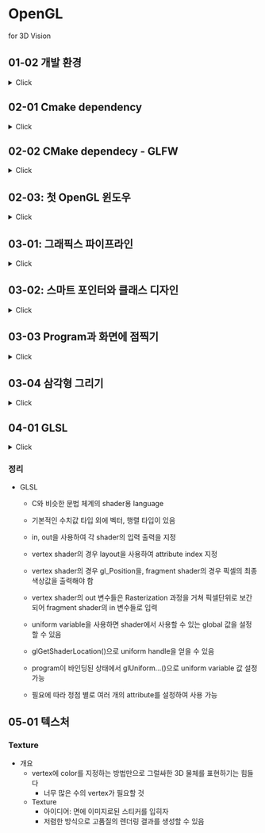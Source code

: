 # OpenGL

for 3D Vision

## 01-02 개발 환경

<details>
<summary>Click</summary>


### CMAKE의 작동 방식
- Meta-project description
    - 각 플랫폼 / 선호하는 빌드 방식에 맞는 프로젝트 파일을 생성
    - windows의 경우 visual studio project
    - Linux의 경우 Makefile
    - macOS의 경우 XCode / Makefile
    - Android의 경우 Ninja build
    - 기타 등등 ..

```cmake
// connfigure
cmake -Bbuild . -DCMAKE_BUILD_TYPE=[Debug|Release]

cmake --build build --config Debug

// 귀찮다 -> VSCODE + CMAKE 커맨드 사용

// F7 -> Build
// Ctrl + F5 -> Debug 
```

- OpenGL의 특징
    - Low-level API
    - Cross-language
    - Cross-platform
    - Standard / Specification only
        - Khronos Group에서 API 스펙을 관리
        - 실제 OpenGL driver는 각 벤더에서 스펙에 맞게 개발





</details>


## 02-01 Cmake dependency

<details>
<summary>Click</summary>

### CMAKE를 이용한 외부라이브러리 사용하기


```cmake
// CMakeLists.txt에 다음을 추가 (1)
# ExternalProject 관련 명령어 셋 추가
include(ExternalProject)       

# Dependecy 관련 변수 설정
set(DEP_INSTALL_DIR ${PROJECT_BINARY_DIR}/install)
set(DEP_INCLUDE_DIR ${DEP_INSTALL_DIR}/include)
set(DEP_LIB_DIR ${DEP_INSTALL_DIR}/lib)
```


```cmake
// CMakeLists.txt에 다음을 추가 (2)
# spdlog: fast logger library
ExternalProject_Add(
    dep-spdlog
    GIT_REPOSITORY "https://github.com/gabime/spdlog.git"
    GIT_TAG "v1.x"
    GIT_SHALLOW 1
    UPDATE_COMMAND ""
    PATCH_COMMAND ""
    CMAKE_ARGS -DCMAKE_INSTALL_PREFIX=${DEP_INSTALL_DIR}
    TEST_COMMAND ""
)
# Dependency 리스트 및 라이브러리 파일 리스트 추가
set(DEP_LIST ${DEP_LIST} dep-spdlog)
set(DEP_LIBS ${DEP_LIBS} spdlog$<$<CONFIG:Debug>:d>)
```


```cmake
// CMakeLists.txt에 다음을 추가 (3)
# 우리 프로젝트에 include / lib 관련 옵션 추가
target_include_directories(${PROJECT_NAME} PUBLIC ${DEP_INCLUDE_DIR})
target_link_directories(${PROJECT_NAME} PUBLIC ${DEP_LIB_DIR})
target_link_libraries(${PROJECT_NAME} PUBLIC ${DEP_LIBS})

# Dependency들이 먼저 build 될 수 있게 관계 설정
add_dependencies(${PROJECT_NAME} ${DEP_LIST})
```

</details>

## 02-02 CMake dependecy - GLFW

<details>
<summary>Click</summary>


### GLFW DEPENDENCY 추가하기(1)
- OpenGL은 3D그래픽을 위한 API일 뿐
- 화면에 그림을 그리기 위해서는 다음과 같은 작업이 추가적으로 필요함
    - 윈도우 생성하기
    - 윈도우에 OpenGL을 위한 surface 생성하고 연결하기
    - 키보드 / 마우스 입력 연결하기

- GLFW
    - Open-source, cross-platform library for
        - creating windows, contexts, and surfaces
        - receving input and events


```
# glfw
ExternalProject_Add(
    dep_glfw
    GIT_REPOSITORY "https://github.com/glfw/glfw.git"
    GIT_TAG "3.3.2"
    GIT_SHALLOW 1
    UPDATE_COMMAND "" PATCH_COMMAND "" TEST_COMMAND ""
    CMAKE_ARGS
        -DCMAKE_INSTALL_PREFIX=${DEP_INSTALL_DIR}
        -DGLFW_BUILD_EXAMPLES=OFF
        -DGLFW_BUILD_TESTS=OFF
        -DGLFW_BUILD_DOCS=OFF
    )
set(DEP_LIST ${DEP_LIST} dep_glfw)
set(DEP_LIBS ${DEP_LIBS} glfw3)
```

### GLFW로 윈도우를 생성하기

```
set(WINDOW_NAME "Hello, OpenGL!")
set(WINDOW_WIDTH 640)
set(WINDOW_HEIGHT 480)
```

```
target_compile_definitions(${PROJECT_NAME} PUBLIC
  WINDOW_NAME="${WINDOW_NAME}"
  WINDOW_WIDTH=${WINDOW_WIDTH}
  WINDOW_HEIGHT=${WINDOW_HEIGHT}
  )
```


```C++
#include <spdlog/spdlog.h>
#include <GLFW/glfw3.h>

int main(int argc, const char** argv) {
    // 시작을 알리는 로그
    SPDLOG_INFO("Start program");  // 로그 찍기

    // glfw 라이브러리 초기화, 실패하면 에러 출력후 종료
    SPDLOG_INFO("Initialize glfw");
    if (!glfwInit()) {
        const char* description = nullptr;
        glfwGetError(&description);
        SPDLOG_ERROR("failed to initialize glfw: {}", description);
        return -1;
    }

    // glfw 윈도우 생성, 실패하면 에러 출력후 종료
    SPDLOG_INFO("Create glfw window");
    auto window = glfwCreateWindow(WINDOW_WIDTH, WINDOW_HEIGHT, WINDOW_NAME,
      nullptr, nullptr);
    if (!window) {
        SPDLOG_ERROR("failed to create glfw window");
        glfwTerminate();
        return -1;
    }

    // glfw 루프 실행, 윈도우 close 버튼을 누르면 정상 종료
    SPDLOG_INFO("Start main loop");
    while (!glfwWindowShouldClose(window)) {
        glfwPollEvents();
    }

    glfwTerminate();
    return 0;
}
```

</details>

## 02-03: 첫 OpenGL 윈도우

<details>
<summary>Click</summary>

### GLAD DEPENDENCY 추가하기

- GLAD
    - GL/GLES Loader-Generator
        - OpenGL은 spec과 구현체(diver, dll)가 따로 존재
        - OpenGL 함수를 사용하기 전에 해당함수들의 구현체가 어디 있는지 로딩하는 과정이 필요

```
# glad
ExternalProject_Add(
    dep_glad
    GIT_REPOSITORY "https://github.com/Dav1dde/glad"
    GIT_TAG "v0.1.34"
    GIT_SHALLOW 1
    UPDATE_COMMAND ""
    PATCH_COMMAND ""
    CMAKE_ARGS
        -DCMAKE_INSTALL_PREFIX=${DEP_INSTALL_DIR}
        -DGLAD_INSTALL=ON
    TEST_COMMAND ""
    )
set(DEP_LIST ${DEP_LIST} dep_glad)
set(DEP_LIBS ${DEP_LIBS} glad)
```

```C++
glfwWindowHint(GLFW_CONTEXT_VERSION_MAJOR, 3);
glfwWindowHint(GLFW_CONTEXT_VERSION_MINOR, 3);
glfwWindowHint(GLFW_OPENGL_PROFILE, GLFW_OPENGL_CORE_PROFILE);
```


```C++
#include <glad/glad.h>

glfwMakeContextCurrent(window);


// glad를 활용한 OpenGL 함수 로딩
if (!gladLoadGLLoader((GLADloadproc)glfwGetProcAddress)) {
    SPDLOG_ERROR("failed to initialize glad");
    glfwTerminate();
    return -1;
}
auto glVersion = glGetString(GL_VERSION);
SPDLOG_INFO("OpenGL context version: {}", glVersion); // 오류
```


### GLFW CALLBACKS

- GLFW로 생성된 윈도우에 특정 이벤트가 발생했을 때 실행되는 콜백함수 지정
    - 윈도우의 크기가 변경
    - 윈도우에 마우스 입력
    - 윈도우에 키보드 입력
    - 기타 등등..
- glfwXXXXCallback()의 함수 프로토타입을 가지고 있음

- 윈도우의 프레임버퍼 크기가 변경되었을 때 호출하기 위한 콜백 정의
- glViewport():OpenGL이 그림을 그릴 영역 지정

```C++
void OnFramebufferSizeChange(GLFWwindow* window, int width, int height) {
    SPDLOG_INFO("framebuffer size changed: ({} x {})", width, height);
    glViewport(0, 0, width, height);
}
```


```C++
void OnKeyEvent(GLFWwindow* window,
    int key, int scancode, int action, int mods) {
    SPDLOG_INFO("key: {}, scancode: {}, action: {}, mods: {}{}{}",
        key, scancode,
        action == GLFW_PRESS ? "Pressed" :
        action == GLFW_RELEASE ? "Released" :
        action == GLFW_REPEAT ? "Repeat" : "Unknown",
        mods & GLFW_MOD_CONTROL ? "C" : "-",
        mods & GLFW_MOD_SHIFT ? "S" : "-",
        mods & GLFW_MOD_ALT ? "A" : "-");
    if (key == GLFW_KEY_ESCAPE && action == GLFW_PRESS) {
        glfwSetWindowShouldClose(window, true);
    }
}
```

```C++
OnFramebufferSizeChange(window, WINDOW_WIDTH, WINDOW_HEIGHT);
```

### 렌더링 코드

```C++
void Render() {
    glClearColor(0.1f, 0.2f, 0.3f, 0.0f);
    glClear(GL_COLOR_BUFFER_BIT);
}
```


### FRAMEBUFFER SWAP(Double Buffering)

- 화면에 그림을 그리는 과정
    - 프레임버퍼 2개를 준비(front/back)
    - back buffer에 그림 그리기
    - front와 back을 바꿔치기
    - 위의 과정 반복
- 그림이 그려지는 과정이 노출되지 않도록 해줌


### 사용한 함수
- glViewport()
- glClearColor(R,G,B,X);
- glClear()


</details>

## 03-01: 그래픽스 파이프라인

<details>
<summary>Click</summary>

### Graphics Pipeline

- Application : 그리고 싶은 정점의 위치 / 색상 등을 입력 (make tri)
- Geometry Processing : 정점 단위의 처리. 정점의 위치 결정 (projection)
- Rasterization : 정점 단위로 구성된 삼각형을 픽셀 단위로 변경 (projection to pixel)
- Pixel Processing : 픽셀 단위의 처리. 픽셀 색상의 결정 (pixel to screen)


        Application : 애플리케이션 프로그램 영역. OpenGL 함수 호출
        Geometry, Rasterization, Pixel : GPU 영역

### Programmable Shader
- Shader : 각 파이프라인 단계마다 GPU상에서 실행 되는 작은 프로그램
- GLSL(GL Shading Language)라는 C기반 프로그래밍 언어로 작성

 VERTAX DATA[] -> VERTEX SHADER -> SHAPE ASSEMBLE -> GEOMETRY SHADER -> RSTERIZATION -> FRAGMENT SHADER -> TEST AND BLENDING

### OPENGL SHADER

- OpenGL은 그림을 그려내기 위해 두 개의 SHADER가 반드시 필요
    - Vertex Shader
    - Fragment Shader
- Shader 코드는 OpenGL 코드 내에서 빌드 / 로딩됨
- 미리 빌드한 뒤 로딩하는 방법 : SPIR-V 이용
    - 이번 수업에서는 다루지 않을 예정

### SHADER CODE LOADING
- 임의의 shader 파일을 읽는다
- shader 오브젝트를 만들고 shader 읽어들인 shader 코드를 세팅한다
- shader를 컴파일한다
- shader 컴파일 결과가 실패했다면 에러를 레포팅한다


### TEXT FILE LOADING
- optional<>
    - C++17부터 사용 가능한 표준 라이브러리
    - 어떤 값이 있거나 없는 경우를 포인터 없이 표현 가능

```C++
#include "common.h"
#include <fstream>
#include <sstream>

std::optional<std::string> LoadTextFile(const std::string& filename) {
    std::ifstream fin(filename);
    if (!fin.is_open()) {
        SPDLOG_ERROR("failed to open file: {}", filename);
        return {};
    }
    std::stringstream text;
    text << fin.rdbuf();
    return text.str();
}
```
### SHADER CLASS DESIGN

- Shader 클래스 설계
    - OpenGL shader object를 가지고 있다
    - 인스턴스가 생성될 때 로딩할 파일명을 받자
    - 입력된 파일명으로부터 인스턴스 생성이 실패하면 메모리할당 해제
    - C++11 smart pointer 활용

</details>

## 03-02: 스마트 포인터와 클래스 디자인

<details>
<summary>Click</summary>

### Smart Pointer

- Smart Pointer
    - C++11 부터 사용 가능한 좀 더 안전한 포인터
    - 메모리 할당을 받을 때 소유권에 대한 정보가 있다
    - 명시적인 delete 구문이 필요없다
    - std::unique_ptr<>: 해당 메모리 블록을 단독으로 소유
    - std::shared_ptr<>: 해당 메모리 블록의 소유권을 공유
    - std::weak_ptr<>: 해당 메모리 소유권은 없지만 접근은 가능


- 일반 포인터를 이용하는 경우: 메모리를 두번 해제하면 문제 발생
```C++
{
  int* a = new int;
  int* b = a;

  // ...

  delete a;
  delete b; // 두 번 메모리를 해제하여 문제 발생
}
```

- unique_ptr<>를 사용하는 경우: 소유권을 가진 인스턴스가 스코프 밖으로 벗어났을때 메모리 자동 해제
```C++
{
  std::unique_ptr<int> a = std::make_unique();
  int* b = a.get();

  // ...
}

```

- unique_ptr<>를 사용하는 경우: 소유권을 가진 인스턴스가 일반적인 방법으로 다른 쪽에 소유권을 이전하려는 경우 에러 발생
```C++
{
  // 컴파일 에러 > 런타임 에러 -> 실수 막아줌
  std::unique_ptr<int> a = std::make_unique();
  std::unique_ptr<int> b = a; // error 발생

  // ...
}
```

- unique_ptr<>를 사용하는 경우: std::move() 함수를 사용해서 명시적으로 소유권 이전 가능. 대신 이전에 소유권을 가진 인스턴스는 nullptr를 갖게됨
```C++
{
  std::unique_ptr<int> a = std::make_unique();
  std::unique_ptr<int> b = std::move(a); // 이후 a는 null pointer

  // a는 nullptr가 되어 더이상 사용 불가능
}
```

### Shader 클래스 설계

- src/common.h에 다음 매크로를 추가
    - std::unique_ptr 대신 클래스이름UPtr 사용
```C++
#define CLASS_PTR(klassName) \
class klassName; \
using klassName ## UPtr = std::unique_ptr<klassName>; \
using klassName ## Ptr = std::shared_ptr<klassName>; \
using klassName ## WPtr = std::weak_ptr<klassName>;
```

- src/shader.h 생성
```C++
#ifndef __SHADER_H__
#define __SHADER_H__

#include "common.h"

CLASS_PTR(Shader);
class Shader {
public:
    static ShaderUPtr CreateFromFile(const std::string& filename,GLenum shaderType);
    
    ~Shader();
    uint32_t Get() const { return m_shader; }    
private:
    Shader() {}
    bool LoadFile(const std::string& filename, GLenum shaderType);
    uint32_t m_shader { 0 };
};

#endif // __SHADER_H__
```

- 이렇게 설계된 이유
    - 생성자가 private인 이유: CreateFromFile() 함수 외에 다른 방식의 Shader 인스턴스 생성을 막기 위해서
    - Get()은 있는데 Set()는 없는 이유: shader 오브젝트의 생성 관리는 Shader 내부에서만 관리
    - LoadFile()이 bool을 리턴하는 이유: 생성에 실패할 경우 false를 리턴하기 위해서

### Shader 클래스 구현

- src/shader.cpp
- CreateFromFile() 구현
```C++
#include "shader.h"

ShaderUPtr Shader::CreateFromFile(const std::string& filename, GLenum shaderType) {
    auto shader = ShaderUPtr(new Shader());
    if (!shader->LoadFile(filename, shaderType))
        return nullptr;
    return std::move(shader);
}
```


- 소멸자 ~Shader 구현
    - m_shader는 처음에 0으로 초기화
    - m_shader에 0이 아닌 다른 값이 들어가 있다면 glDeleteShader()를 호출하여 shader object 제거

```C++
Shader::~Shader() {
  if (m_shader) {
    glDeleteShader(m_shader);
  }
}
```

- LoadFile() 구현
    - 파일 로딩 실패시 false 리턴
    - 성공시 로딩된 텍스트 포인터 및 길이 가져오기
    - glCreateShader()를 이용한 shader 오브젝트 생성
    - glShaderSource()로 소스코드 입력
    - glCompileShader()로 shader 컴파일
    - glGetShaderiv()로 컴파일 상태 조회
    - 만약에 성공이 아니라면 glGetShaderInfoLog()로 에러 로그 가져오기
```C++
bool Shader::LoadFile(const std::string& filename, GLenum shaderType) {
    auto result = LoadTextFile(filename);
    if (!result.has_value())
        return false;

    auto& code = result.value();
    const char* codePtr = code.c_str();
    int32_t codeLength = (int32_t)code.length();

    // create and compile shader
    m_shader = glCreateShader(shaderType);
    glShaderSource(m_shader, 1, (const GLchar* const*)&codePtr, &codeLength);
    glCompileShader(m_shader);

      // check compile error
    int success = 0;
    glGetShaderiv(m_shader, GL_COMPILE_STATUS, &success);
    if (!success) {
        char infoLog[1024];
        glGetShaderInfoLog(m_shader, 1024, nullptr, infoLog);
        SPDLOG_ERROR("failed to compile shader: \"{}\"", filename);
        SPDLOG_ERROR("reason: {}", infoLog);
        return false;
    }
    return true;
}
```

### Shader 클래스 테스트

- Shader 클래스 생성 및 shader 코드 컴파일 테스트
- src/main.cpp에서 GLAD 초기화 이후 아래 코드를 추가하여 테스트

```C++
auto vertexShader = Shader::CreateFromFile("./shader/simple.vs", GL_VERTEX_SHADER);
auto fragmentShader = Shader::CreateFromFile("./shader/simple.fs", GL_FRAGMENT_SHADER);
SPDLOG_INFO("vertex shader id: {}", vertexShader->Get());
SPDLOG_INFO("fragment shader id: {}", fragmentShader->Get());
```

### VSCODE GLSL EXTENSION

- Extension 탭에서 shader로 검색
- Shader languages support for VS Code 설치
    - glsl 코드 syntax highlight

### VERTEX SHADER CODE
- 가장 단순한 vertex shader 작성
- shader/simple.vs

```C++
#version 330 core
layout (location = 0) in vec3 aPos;

void main() {
  gl_Position = vec4(0.0, 0.0, 0.0, 1.0);
}
```

### FRAGMENT SHADER CODE
- 가장 단순한 fragment shader 작성
- shader/simple.fs

```C++
#version 330 core
out vec4 fragColor;

void main() {
  fragColor = vec4(1.0, 0.0, 0.0, 1.0);
}
```

### 빌드 세팅
- CMakeLists.txt에 방금 작성한 파일들을 추가

```text
add_executable(${PROJECT_NAME}
  src/main.cpp
  src/common.cpp src/common.h
  src/shader.cpp src/shader.h
  )
```


### OpenGL Remarks

- glCreateShader(): OpenGL shader object 생성
- glShaderSource(): shader에 소스 코드 설정
- glCompileShader(): shader 컴파일

- glGetShaderiv(): shader에 대한 정수형 정보를 얻어옴
- glGetShaderInfoLog(): shader에 대한 로그를 얻어옴. 컴파일 에러 얻어내는 용도로 사용
- glDeleteShader(): shader object 제거


</details>

## 03-03 Program과 화면에 점찍기

<details>
<summary>Click</summary>

### PROGRAM CLASS DESIGN

- Program 클래스 설계
    - vertex shader, fragment shader를 연결한 pipeline program
    - 이 program을 이용해서 최종적으로 그림을 그린다
    - 두 개의 shader를 입력 받아서 program을 링크시킨다 -> 함수
    - 싱크에 성공하면 OpenGL program object를 생성
    - 실패하면 메모리 할당 해제

```C++

#ifndef __PROGRAM_H__
#define __PROGRAM_H__

#include "common.h"
#include "shader.h"

CLASS_PTR(Program)
class Program {
public:
    static ProgramUPtr Create(
        const std::vector<ShaderPtr>& shaders);

    ~Program();
    uint32_t Get() const { return m_program; }    
private:
    Program() {}
    bool Link(
        const std::vector<ShaderPtr>& shaders);
    uint32_t m_program { 0 };
};

#endif // __PROGRAM_H__
```


- 이렇게 설계된 이유
    - vertex, fragment shader 외에 여러 개의 Shader를 링크할 수도 있게 함
    - Shader 인스턴스 인자는 필요하지만 소유할 필요는 없음
    - Shader 인스턴스는 다른 Program 인스턴스를 만드는 데 재사용할 수도 있음
    - 따라서 shared pointer를 사용: ShaderPtr

### Program 클래스 구현

```C++
#include "program.h"

ProgramUPtr Program::Create(
  const std::vector<ShaderPtr>& shaders) {
  auto program = ProgramUPtr(new Program());
  if (!program->Link(shaders))
    return nullptr;
  return std::move(program);
}

Program::~Program() {
  if (m_program) {
    glDeleteProgram(m_program);
  }
}
```

- Link() 구현
    - glCreateProgram()으로 새로운 OpenGL program object 생성
    - glAttachShader()로 program에 shader를 붙이기
    - glLinkProgram()으로 program 링크
    - glGetProgramiv()로 프로그램 링크 상태 확인
    - 링크에 실패했다면 glGetProgramInfoLog()로 에러 로그 가져오기

```C++
bool Program::Link(
  const std::vector<ShaderPtr>& shaders) {
  m_program = glCreateProgram();
  for (auto& shader: shaders)
      glAttachShader(m_program, shader->Get());
  glLinkProgram(m_program);

  int success = 0;
  glGetProgramiv(m_program, GL_LINK_STATUS, &success);
  if (!success) {
      char infoLog[1024];
      glGetProgramInfoLog(m_program, 1024, nullptr, infoLog);
      SPDLOG_ERROR("failed to link program: {}", infoLog);
      return false;
  }
  return true;
}
```

### Program 클래스 테스트

- src/main.cpp에 program.h 포함
- src/main.cpp에서 Shader 인스턴스 생성 후 Program 인스턴스 생성
    - Shader 인스턴스가 unique_ptr에서 shared_ptr로 변환되었음을 유의

```C++
ShaderPtr vertShader = Shader::CreateFromFile("./shader/simple.vs", GL_VERTEX_SHADER);
ShaderPtr fragShader = Shader::CreateFromFile("./shader/simple.fs", GL_FRAGMENT_SHADER);
SPDLOG_INFO("vertex shader id: {}", vertShader->Get());
SPDLOG_INFO("fragment shader id: {}", fragShader->Get());

auto program = Program::Create({fragShader, vertShader});
SPDLOG_INFO("program id: {}", program->Get());
```

### OPENGL REMARKS

- glCreateProgram(): OpenGL program object 생성
- glAttachShader(): program에 shader를 붙이기
- glLinkProgram(): program 링크
- glGetProgramiv(): program에 대한 정수형 정보를 얻어옴
- glGetProgramInfoLog(): program에 대한 로그를 얻어옴. 링크 에러 얻어내는 용도로 사용
- glDeleteProgram(): program object 제거

### 리팩토링

- 프로그램 라이프사이클을 고려하여 코드 리팩토링
    - GLFW / OpenGL Context / GLAD 초기화
    - 그림을 그리기 위한 OpenGL objects 생성 (shader / program)
    - 렌더링
    - OpenGL objects 제거
    - GLFW 종료 / 프로그램 종료
- OpenGL object 들을 관리하고 렌더링하는 코드를 분리하자

### Context 클래스 디자인

- src/context.h에 Context 클래스 선언
```C++
#ifndef __CONTEXT_H__
#define __CONTEXT_H__

#include "common.h"
#include "shader.h"
#include "program.h"

CLASS_PTR(Context)
class Context {
public:
    static ContextUPtr Create();
    void Render();    
private:
    Context() {}
    bool Init();
    ProgramUPtr m_program;
};

#endif // __CONTEXT_H__
```

### Context 클래스 구현

- src/context.cpp 생성

```C++
#include "context.h"

ContextUPtr Context::Create() {
  auto context = ContextUPtr(new Context());
  if (!context->Init())
    return nullptr;
  return std::move(context);
}

bool Context::Init() {
    ShaderPtr vertShader = Shader::CreateFromFile("./shader/simple.vs", GL_VERTEX_SHADER);
    ShaderPtr fragShader = Shader::CreateFromFile("./shader/simple.fs", GL_FRAGMENT_SHADER);
    if (!vertShader || !fragShader)
        return false;
    SPDLOG_INFO("vertex shader id: {}", vertShader->Get());
    SPDLOG_INFO("fragment shader id: {}", fragShader->Get());
    m_program = Program::Create({fragShader, vertShader});
    if (!m_program)
        return false;
    SPDLOG_INFO("program id: {}", m_program->Get());

    glClearColor(0.1f, 0.2f, 0.3f, 0.0f);
    return true;
}

void Context::Render() {
  glClear(GL_COLOR_BUFFER_BIT);
}
```

</details>


## 03-04 삼각형 그리기

<details>
<summary>Click</summary>


### 정점 그리기
- 정점을 3개 입력하여 삼각형을 그려보자
    - 정점 데이터 준비
    - Vertex buffer object (VBO) 준비
    - Vertex buffer object에 정점 데이터 입력
        - CPU memory 상에 있는 정점 데이터를 GPU로 옮기는 작업
    - Vertex array object (VAO) 준비
        - 우리의 정점 데이터의 구조를 알려주는 descriptor object
    - Program, VBO, VAO를 사용하여 그림 그리기


</details>


## 04-01 GLSL

<details>
<summary>Click</summary>

### GLSL

- OpenGL Shader Language
    - Shader: GPU 상에서 동작하는 그림을 그리기 위한 작은 프로그램
    - 정점별 / 픽셀별로 병렬 수행되어 성능을 높임
    - GLSL: OpenGL에서 shader를 작성하기 위해 제공하는 C 기반 언어
    - 그 외의 대표적인 shader language
        - HLSL: DirectX용 shader language
        - Metal: Metal용 shader language
        - cg: nVidia가 제시한 shader language

```C
#version version_number

in type in_variable_name;
in type in_variable_name;

out type out_variable_name;

uniform type uniform_name;

void main() {
  // process input(s) and do some weird graphics stuff ...
  // output processed stuff to output variable
  out_variable_name = weird_stuff_we_processed;
}
```

- GLSL에서 사용 가능한 data type
    - 기본 타입: int, float, double, uint, bool
    - 벡터 타입:
        - vecX: float형 벡터
        - bvecX: bool형 벡터
        - ivecX: int형 벡터
        - uvecX: uint형 벡터
        - dvecX: double형 벡터
    - X에는 2, 3, 4 사용 가능

- GLSL에서 사용 가능한 data type
    - 행렬 타입:
        - matX: float형 행렬
        - bmatX: bool형 행렬
        - imatX: int형 행렬
        - umatX: uint형 행렬
        - dmatX: double형 행렬
    - X에는 2, 3, 4 사용 가능


### VECTOR
- 벡터 원소 접근
    - .x, .y, .z, .w 인덱스를 사용
    - swizzling 가능
        - 얻어오고 싶은 인덱스를 연속으로 쓰기
        - .xyz => vec3
    - .rgba, .stpq도 동일한 방식으로 사용 가능

```C
vec2 someVec;
vec4 differentVec = someVec.xyxx;
vec3 anotherVec = differentVec.zyw;
vec4 otherVec = someVec.xxxx + anotherVec.yxzy;
```


- 벡터 초기값 선언
    - 생성자 사용
    - 다른 벡터를 섞어서 사용 가능


```C

vec2 vect = vec2(0.5, 0.7);
vec4 result = vec4(vect, 0.0, 0.0);
vec4 otherResult = vec4(result.xyz, 1.0);

```
</details>

### 정리

- GLSL
    - C와 비슷한 문법 체계의 shader용 language
    - 기본적인 수치값 타입 외에 벡터, 행렬 타입이 있음
    - in, out을 사용하여 각 shader의 입력 출력을 지정

    - vertex shader의 경우 layout을 사용하여 attribute index 지정
    - vertex shader의 경우 gl_Position을, fragment shader의 경우 픽셀의 최종 색상값을 출력해야 함
    - vertex shader의 out 변수들은 Rasterization 과정을 거쳐 픽셀단위로 보간되어 fragment shader의 in 변수들로 입력

    - uniform variable을 사용하면 shader에서 사용할 수 있는 global 값을 설정할 수 있음
    - glGetShaderLocation()으로 uniform handle을 얻을 수 있음
    - program이 바인딩된 상태에서 glUniform...()으로 uniform variable 값 설정 가능
    - 필요에 따라 정점 별로 여러 개의 attribute를 설정하여 사용 가능


## 05-01 텍스처

### Texture

- 개요
    - vertex에 color를 지정하는 방법만으로 그럴싸한 3D 물체를 표현하기는 힘들다
        - 너무 많은 수의 vertex가 필요할 것
    - Texture
        - 아이디어: 면에 이미지로된 스티커를 입히자
        - 저렴한 방식으로 고품질의 렌더링 결과를 생성할 수 있음